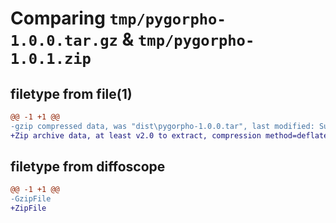 # Comparing `tmp/pygorpho-1.0.0.tar.gz` & `tmp/pygorpho-1.0.1.zip`

## filetype from file(1)

```diff
@@ -1 +1 @@
-gzip compressed data, was "dist\pygorpho-1.0.0.tar", last modified: Sun Dec 20 20:28:35 2020, max compression
+Zip archive data, at least v2.0 to extract, compression method=deflate
```

## filetype from diffoscope

```diff
@@ -1 +1 @@
-GzipFile
+ZipFile
```

